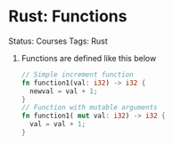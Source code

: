 # Rust: Functions

Status: Courses
Tags: Rust

1. Functions are defined like this below 
    
    ```rust
    // Simple increment function
    fn function1(val: i32) -> i32 {
      newval = val + 1;
    }
    // Function with mutable arguments
    fn function1( mut val: i32) -> i32 {
      val = val + 1;
    }
    ```